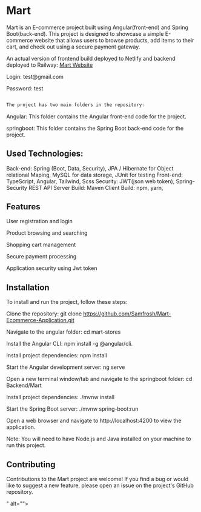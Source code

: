 # Mart

Mart is an E-commerce project built using Angular(front-end) and Spring Boot(back-end). This project is designed to showcase a simple E-commerce website that allows users to browse products, add items to their cart, and check out using a secure payment gateway.

An actual version of frontend build deployed to Netlify and backend deployed to Railway:
<a href="https://mart-s.netlify.app/"  _blank>Mart Website<a>
<p>Login: test@gmail.com</p>
<p>Password: test</p>


<img src="https://github.com/Samfrosh/portfolio/blob/main/src/assets/images/mart.png" alt="">


```bash
The project has two main folders in the repository:
```

Angular: This folder contains the Angular front-end code for the project.

springboot: This folder contains the Spring Boot back-end code for the project.


## Used Technologies:

Back-end: Spring (Boot, Data, Security),
JPA / Hibernate for Object relational Maping,
MySQL for data storage, 
JUnit for testing
Front-end: TypeScript, Angular, Tailwind, Scss
Security: JWT(json web token), Spring-Security
REST API
Server Build: Maven
Client Build: npm, yarn,



## Features

User registration and login 

Product browsing and searching

Shopping cart management

Secure payment processing

Application security using Jwt token



## Installation
To install and run the project, follow these steps:

Clone the repository: git clone https://github.com/Samfrosh/Mart-Ecommerce-Application.git

Navigate to the angular folder: cd mart-stores

Install the Angular CLI: npm install -g @angular/cli.

Install project dependencies: npm install

Start the Angular development server: ng serve

Open a new terminal window/tab and navigate to the springboot folder: cd Backend/Mart

Install project dependencies: ./mvnw install

Start the Spring Boot server: ./mvnw spring-boot:run

Open a web browser and navigate to http://localhost:4200 to view the application.

Note: You will need to have Node.js and Java installed on your machine to run this project.

## Contributing

Contributions to the Mart project are welcome! If you find a bug or would like to suggest a new feature, please open an issue on the project's GitHub repository.

<img src="https://github.com/Samfrosh/Mart-Ecommerce-Application/blob/main/mart-stores/src/assets/images/register.png" alt="">" alt="">

<img src="https://github.com/Samfrosh/Mart-Ecommerce-Application/blob/main/mart-stores/src/assets/images/login.png" alt="">

<img src="https://github.com/Samfrosh/Mart-Ecommerce-Application/blob/main/mart-stores/src/assets/images/mart-product.png" alt="">

<img src="https://github.com/Samfrosh/Mart-Ecommerce-Application/blob/main/mart-stores/src/assets/images/search.png" alt="">

<img src="https://github.com/Samfrosh/Mart-Ecommerce-Application/blob/main/mart-stores/src/assets/images/details.png" alt="">

<img src="https://github.com/Samfrosh/Mart-Ecommerce-Application/blob/main/mart-stores/src/assets/images/mart-cart.png" alt="">
